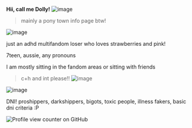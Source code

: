  **Hii, call me Dolly!** ![image](https://gifs.crd.co/assets/images/gallery22/ce388e55.gif?v=ef433a6f)
 > mainly a pony town info page btw!

![image](https://64.media.tumblr.com/2f4920f32e7eee2a85a474c97e3bdc50/89fbe9a50d596e94-6f/s640x960/3721f097f1a5b86fce57629e1762ad6fa8b8e551.pnj)

just an adhd multifandom loser who loves strawberries and pink!

7teen, aussie, any pronouns

I am mostly sitting in the fandom areas or sitting with friends

> c+h and int please!! ![image](https://gifs.crd.co/assets/images/gallery24/f762f2b0.gif?v=ef433a6f)

![image](https://64.media.tumblr.com/2f4920f32e7eee2a85a474c97e3bdc50/89fbe9a50d596e94-6f/s640x960/3721f097f1a5b86fce57629e1762ad6fa8b8e551.pnj)

DNI! proshippers, darkshippers, bigots, toxic people, illness fakers, basic dni criteria :P

![Profile view counter on GitHub](https://komarev.com/ghpvc/?username=dollygag)
